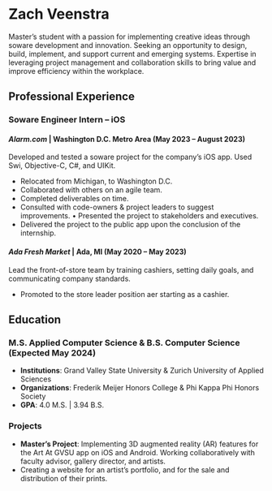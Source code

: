 # Zach Veenstra
Master’s student with a passion for implementing creative ideas through so ware development and innovation. Seeking an opportunity to design, build, implement, and support current and emerging systems. Expertise in leveraging project management and collaboration skills to bring value and improve efficiency within the workplace.

## Professional Experience
### So ware Engineer Intern – iOS
#### *Alarm.com* | Washington D.C. Metro Area (May 2023 – August 2023)
Developed and tested a so ware project for the company’s iOS app. Used Swi , Objective-C, C#, and UIKit.
* Relocated from Michigan, to Washington D.C.
* Collaborated with others on an agile team.
* Completed deliverables on time.
* Consulted with code-owners & project leaders to suggest improvements. • Presented the project to stakeholders and executives.
* Delivered the project to the public app upon the conclusion of the internship.

#### *Ada Fresh Market*  | Ada, MI (May 2020 – May 2023)
Lead the front-of-store team by training cashiers, setting daily goals, and communicating company standards. 
* Promoted to the store leader position a er starting as a cashier.
  
## Education
### M.S. Applied Computer Science & B.S. Computer Science (Expected May 2024)
* **Institutions**: Grand Valley State University & Zurich University of Applied Sciences
* **Organizations**: Frederik Meijer Honors College & Phi Kappa Phi Honors Society
* **GPA**: 4.0 M.S. | 3.94 B.S.

### Projects
* **Master’s Project**: Implementing 3D augmented reality (AR) features for the Art At GVSU app on iOS and Android. Working collaboratively with faculty advisor, gallery director, and artists.
* Creating a website for an artist’s portfolio, and for the sale and distribution of their prints.
